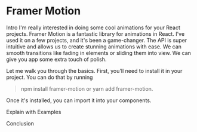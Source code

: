 # Framer Motion

Intro
I'm really interested in doing some cool animations for your React projects.
Framer Motion is a fantastic library for animations in React. I've used it on a few projects, and it's been a game-changer. The API is super intuitive and allows us to create stunning animations with ease. We can smooth transitions like fading in elements or sliding them into view. We can give you app some extra touch of polish.

Let me walk you through the basics. First, you'll need to install it in your project. You can do that by running 

> npm install framer-motion or yarn add framer-motion. 

Once it's installed, you can import it into your components.



Explain with Examples

Conclusion

